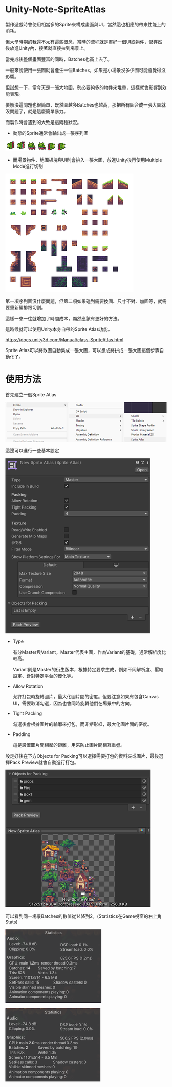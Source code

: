 # Unity-Note-SpriteAtlas
製作遊戲時會使用相當多的Sprite來構成畫面與UI，當然這也相應的帶來性能上的消耗。

但大學時期的我還不太有這些概念，當時的流程就是畫好一個UI或物件，儲存然後放進Unity內，接著就直接拉到場景上。

當完成後整個畫面豐富的同時，Batches也高上去了。

一般來說使用一張圖就會產生一個Batches，如果是小場景沒多少圖可能會覺得沒影響。

但試想一下，當今天是一張大地圖，勢必要夠多的物件來堆疊，這樣就會影響到效能表現。

要解決這問題也很簡單，既然圖越多Batches也越高，那把所有圖合成一張大圖就沒問題了，就是這麼簡單暴力。

而製作時會遇到的大致是這兩種狀況。

- 動態的Sprite通常會輸出成一張序列圖

![image](https://github.com/KiroKuru/Unity-Note-SpriteAtlas/blob/main/Double%20Jump%20(32x32).png)

- 而場景物件、地圖板塊與UI則會拚入一張大圖，放進Unity後再使用Multiple Mode進行切割

![image](https://github.com/KiroKuru/Unity-Note-SpriteAtlas/blob/main/tileset-sliced.png)

第一項序列圖沒什麼問題，但第二項如果碰到需要換圖、尺寸不對、加圖等，就需要重新編排跟切割。

這樣一來一往就增加了時間成本，顯然應該有更好的方法。

這時候就可以使用Unity本身自帶的Sprite Atlas功能。

https://docs.unity3d.com/Manual/class-SpriteAtlas.html

Sprite Atlas可以將散圖自動集成一張大圖，可以想成將拼成一張大圖這個步驟自動化了。

# 使用方法

首先建立一個Sprite Atlas

![image](https://github.com/KiroKuru/Unity-Note-SpriteAtlas/blob/main/SpriteAtlasCreate.png)

這邊可以進行一些基本設定

![image](https://github.com/KiroKuru/Unity-Note-SpriteAtlas/blob/main/SpriteAtlasSetting.png)

- Type
  
  有分Master與Variant，Master代表主圖，作為Variant的基礎，通常解析度比較高。

  Variant則是Master的衍生版本，根據特定要求生成，例如不同解析度、壓縮設定、針對特定平台的優化等。

- Allow Rotation
  
  允許打包時旋轉圖片，最大化圖片間的密度。但要注意如果有包含Canvas UI，需要取消勾選，因為也會同時旋轉他們在場景中的方向。

- Tight Packing

  勾選後會根據圖片的輪廓來打包，而非矩形框，最大化圖片間的密度。

- Padding

  這是設置圖片間相鄰的距離，用來防止圖片間相互重疊。

設定好後在下方Objects for Packing可以選擇需要打包的資料夾或圖片，最後選擇Pack Preview就會自動進行打包。

![image](https://github.com/KiroKuru/Unity-Note-SpriteAtlas/blob/main/SpriteAtlasPacking.png)

可以看到同一場景Batches的數值從14降到2。(Statistics在Game視窗的右上角Stats)

![image](https://github.com/KiroKuru/Unity-Note-SpriteAtlas/blob/main/SpriteAtlasBefore.png)

![image](https://github.com/KiroKuru/Unity-Note-SpriteAtlas/blob/main/SpriteAtlasAfter.png)
